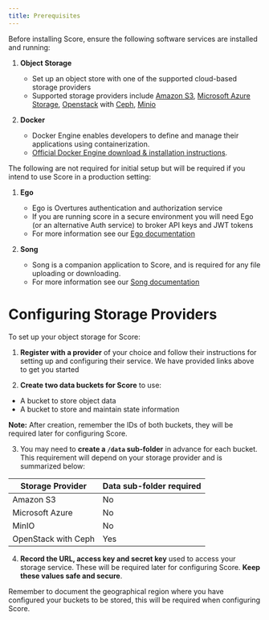 ```yaml
---
title: Prerequisites
---
```


Before installing Score, ensure the following software services are installed and running:

1. **Object Storage**
   - Set up an object store with one of the supported cloud-based storage providers
   - Supported storage providers include <a href="https://aws.amazon.com/s3/" target="_blank" rel="noopener noreferrer">Amazon S3</a>, <a href="https://azure.microsoft.com/en-ca/services/storage/" target="_blank" rel="noopener noreferrer">Microsoft Azure Storage</a>, <a href="https://www.openstack.org/" target="_blank" rel="noopener noreferrer">Openstack</a> with <a href="https://ceph.io/" target="_blank" rel="noopener noreferrer">Ceph</a>, <a href="https://min.io/" target="_blank" rel="noopener noreferrer">Minio</a>


2. **Docker**
   - Docker Engine enables developers to define and manage their applications using containerization. 
   - <a href="https://docs.docker.com/engine/install/" target="_blank" rel="noopener noreferrer">Official Docker Engine download & installation instructions</a>.

The following are not required for initial setup but will be required if you intend to use Score in a production setting:

1. **Ego**
   - Ego is Overtures authentication and authorization service
   - If you are running score in a secure environment you will need Ego (or an alternative Auth service) to broker API keys and JWT tokens
   - For more information see our [Ego documentation](/documentation/ego/)

2. **Song**
   - Song is a companion application to Score, and is required for any file uploading or downloading.
   - For more information see our [Song documentation](/documentation/song/)

# Configuring Storage Providers

To set up your object storage for Score:

1. **Register with a provider** of your choice and follow their instructions for setting up and configuring their service. We have provided links above to get you started

2. **Create two data buckets for Score** to use:

- A bucket to store object data
- A bucket to store and maintain state information

<Warning>**Note:** After creation, remember the IDs of both buckets, they will be required later for configuring Score.</Warning>

3. You may need to **create a `/data` sub-folder** in advance for each bucket. This requirement will depend on your storage provider and is summarized below:

| Storage Provider | Data sub-folder required |
|--|--|
| Amazon S3 | No |
| Microsoft Azure | No |
| MinIO | No |
| OpenStack with Ceph | Yes |

4. **Record the URL, access key and secret key** used to access your storage service. These will be required later for configuring Score.  **Keep these values safe and secure**.

<Note title="For Amazon S3 buckets">Remember to document the geographical region where you have configured your buckets to be stored, this will be required when configuring Score.</Note>

